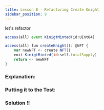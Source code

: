 ```yaml
---
title: Lesson 8 - Refactoring Create Knight
sidebar_position: 8
---
```


let's refactor

```jsx
access(all) event KinigtMinted(id:UInt64)
```

```jsx
access(all) fun createKnight(): @NFT {
    var newNFT <- create NFT()
    emit KinigtMinted(id:self.totalSupply)
    return <- newNFT
}
```

### **Explanation:**

### **Putting it to the Test:**

### Solution !!
